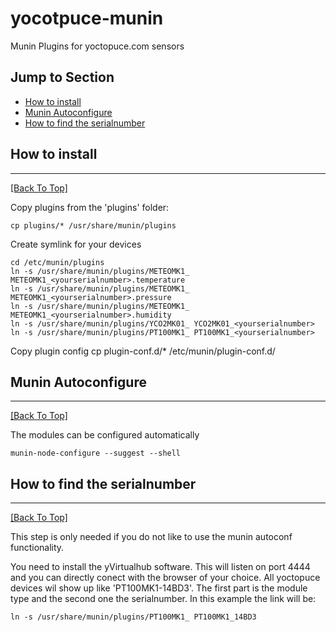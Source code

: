 yocotpuce-munin
===============

Munin Plugins for yoctopuce.com sensors

## Jump to Section
* [How to install](#how-to-install)
* [Munin Autoconfigure](#hmunin-autoconfigure)
* [How to find the serialnumber](#how-to-find-the-serialnumber)

## How to install
-----------------
[[Back To Top]](#jump-to-section)

Copy plugins from the 'plugins' folder:

    cp plugins/* /usr/share/munin/plugins

Create symlink for your devices

    cd /etc/munin/plugins
    ln -s /usr/share/munin/plugins/METEOMK1_ METEOMK1_<yourserialnumber>.temperature
    ln -s /usr/share/munin/plugins/METEOMK1_ METEOMK1_<yourserialnumber>.pressure
    ln -s /usr/share/munin/plugins/METEOMK1_ METEOMK1_<yourserialnumber>.humidity
    ln -s /usr/share/munin/plugins/YCO2MK01_ YCO2MK01_<yourserialnumber>
    ln -s /usr/share/munin/plugins/PT100MK1_ PT100MK1_<yourserialnumber>

Copy plugin config
    cp plugin-conf.d/* /etc/munin/plugin-conf.d/

## Munin Autoconfigure
-------------------
[[Back To Top]](#jump-to-section)

The modules can be configured automatically

    munin-node-configure --suggest --shell

## How to find the serialnumber
----------------------------
[[Back To Top]](#jump-to-section)

This step is only needed if you do not like to use the munin autoconf functionality.

You need to install the yVirtualhub software. This will listen on port 4444 and you can directly conect with the browser of your choice. All yoctopuce devices wil show up like 'PT100MK1-14BD3'. The first part is the module type and the second one the serialnumber. In this example the link will be:

    ln -s /usr/share/munin/plugins/PT100MK1_ PT100MK1_14BD3
